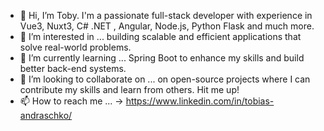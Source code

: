 - 👋 Hi, I’m Toby. I'm a passionate full-stack developer with experience in Vue3, Nuxt3, C# .NET , Angular, Node.js, Python Flask and much more.
- 👀 I’m interested in ... building scalable and efficient applications that solve real-world problems.
- 🌱 I’m currently learning ...  Spring Boot to enhance my skills and build better back-end systems.
- 💞️ I’m looking to collaborate on ... on open-source projects where I can contribute my skills and learn from others. Hit me up!
- 📫 How to reach me ... -> https://www.linkedin.com/in/tobias-andraschko/

<!---
tobiasandraschko/tobiasandraschko is a ✨ special ✨ repository because its `README.md` (this file) appears on your GitHub profile.
You can click the Preview link to take a look at your changes.
--->
